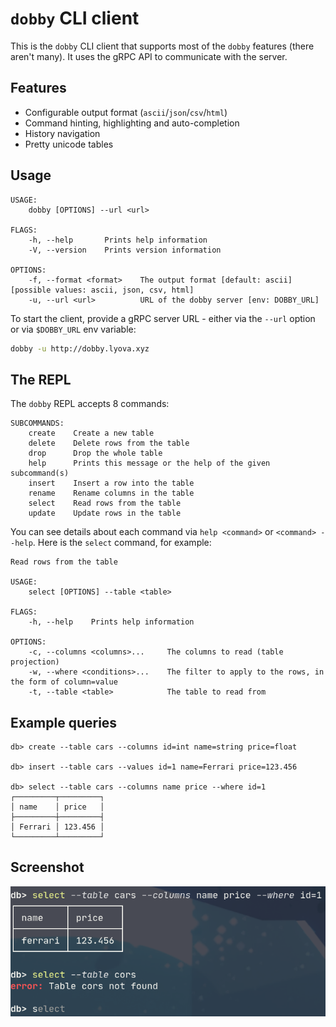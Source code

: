 # `dobby` CLI client

This is the `dobby` CLI client that supports most of the `dobby` features (there aren't many).
It uses the gRPC API to communicate with the server.

## Features

- Configurable output format (`ascii`/`json`/`csv`/`html`)
- Command hinting, highlighting and auto-completion
- History navigation
- Pretty unicode tables

## Usage

```
USAGE:
    dobby [OPTIONS] --url <url>

FLAGS:
    -h, --help       Prints help information
    -V, --version    Prints version information

OPTIONS:
    -f, --format <format>    The output format [default: ascii]  [possible values: ascii, json, csv, html]
    -u, --url <url>          URL of the dobby server [env: DOBBY_URL]
```

To start the client, provide a gRPC server URL - either via the `--url` option or via `$DOBBY_URL` env variable:

```bash
dobby -u http://dobby.lyova.xyz
```

## The REPL

The `dobby` REPL accepts 8 commands:

```
SUBCOMMANDS:
    create    Create a new table
    delete    Delete rows from the table
    drop      Drop the whole table
    help      Prints this message or the help of the given subcommand(s)
    insert    Insert a row into the table
    rename    Rename columns in the table
    select    Read rows from the table
    update    Update rows in the table
```

You can see details about each command via `help <command>` or `<command> --help`. Here is the `select` command, for example:

```
Read rows from the table

USAGE:
    select [OPTIONS] --table <table>

FLAGS:
    -h, --help    Prints help information

OPTIONS:
    -c, --columns <columns>...     The columns to read (table projection)
    -w, --where <conditions>...    The filter to apply to the rows, in the form of column=value
    -t, --table <table>            The table to read from
```

## Example queries

```
db> create --table cars --columns id=int name=string price=float

db> insert --table cars --values id=1 name=Ferrari price=123.456

db> select --table cars --columns name price --where id=1
┌─────────┬─────────┐
│ name    │ price   │
├─────────┼─────────┤
│ Ferrari │ 123.456 │
└─────────┴─────────┘
```

## Screenshot

![screenshot](./img/cli-screenshot.png)
